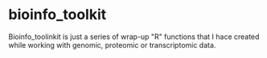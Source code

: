 # bioinfo_toolkit
Bioinfo_toolinkit is just a series of wrap-up "R" functions that I hace created while working with genomic, proteomic or transcriptomic data.

